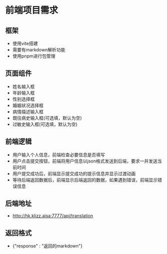 # 前端项目需求

## 框架 
- 使用vite搭建
- 需要有markdown解析功能
- 使用pnpm进行包管理

## 页面组件
- 姓名输入框
- 年龄输入框
- 性别选择框
- 婚姻状况选择框
- 病情描述输入框
- 既往病史输入框(可选填，默认为空)
- 过敏史输入框(可选填，默认为空)

## 前端逻辑
- 用户输入个人信息，前端检查必要信息是否填写
- 用户点击提交按钮，前端将用户信息以json格式发送到后端，要求一并发送当前时间
- 用户提交成功后，前端显示提交成功的提示信息并显示过渡动画
- 等待后端返回数据后，前端显示后端返回的数据，如果遇到错误，前端显示错误信息

## 后端地址
- http://hk.klizz.aisa:7777/api/translation

## 返回格式
- {"response" : "返回的markdown"}
